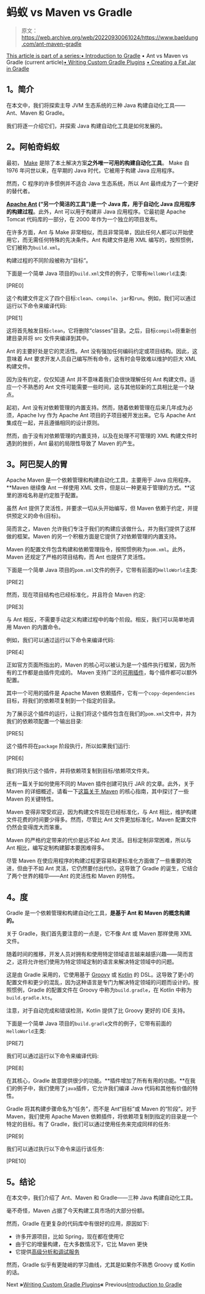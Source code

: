 # 蚂蚁 vs Maven vs Gradle

> 原文：<https://web.archive.org/web/20220930061024/https://www.baeldung.com/ant-maven-gradle>

[This article is part of a series:](javascript:void(0);)[• Introduction to Gradle](/web/20220703135935/https://www.baeldung.com/gradle)
• Ant vs Maven vs Gradle (current article)[• Writing Custom Gradle Plugins](/web/20220703135935/https://www.baeldung.com/gradle-create-plugin)
[• Creating a Fat Jar in Gradle](/web/20220703135935/https://www.baeldung.com/gradle-fat-jar)

## **1。简介**

在本文中，我们将探索主导 JVM 生态系统的三种 Java 构建自动化工具——Ant、Maven 和 Gradle。

我们将逐一介绍它们，并探索 Java 构建自动化工具是如何发展的。

## **2。阿帕奇蚂蚁**

最初， [Make](https://web.archive.org/web/20220703135935/https://www.gnu.org/software/make/) 是除了本土解决方案**之外唯一可用的构建自动化工具**。 Make 自 1976 年问世以来，在早期的 Java 时代，它被用于构建 Java 应用程序。

然而，C 程序的许多惯例并不适合 Java 生态系统，所以 Ant 最终成为了一个更好的替代者。

**[Apache Ant](https://web.archive.org/web/20220703135935/https://ant.apache.org/) (“另一个简洁的工具”)是一个 Java 库，用于自动化 Java 应用程序的构建过程**。此外，Ant 可以用于构建非 Java 应用程序。它最初是 Apache Tomcat 代码库的一部分，在 2000 年作为一个独立的项目发布。

在许多方面，Ant 与 Make 非常相似，而且非常简单，因此任何人都可以开始使用它，而无需任何特殊的先决条件。Ant 构建文件是用 XML 编写的，按照惯例，它们被称为`build.xml`。

构建过程的不同阶段被称为“目标”。

下面是一个简单 Java 项目的`build.xml`文件的例子，它带有`HelloWorld`主类:

[PRE0]

这个构建文件定义了四个目标:`clean`、`compile`、`jar`和`run`。例如，我们可以通过运行以下命令来编译代码:

[PRE1]

这将首先触发目标`clean`，它将删除“classes”目录。之后，目标`compile`将重新创建目录并将 src 文件夹编译到其中。

Ant 的主要好处是它的灵活性。Ant 没有强加任何编码约定或项目结构。因此，这意味着 Ant 要求开发人员自己编写所有命令，这有时会导致难以维护的巨大 XML 构建文件。

因为没有约定，仅仅知道 Ant 并不意味着我们会很快理解任何 Ant 构建文件。适应一个不熟悉的 Ant 文件可能需要一些时间，这与其他较新的工具相比是一个缺点。

起初，Ant 没有对依赖管理的内置支持。然而，随着依赖管理在后来几年成为必须，Apache Ivy 作为 Apache Ant 项目的子项目被开发出来。它与 Apache Ant 集成在一起，并且遵循相同的设计原则。

然而，由于没有对依赖管理的内置支持，以及在处理不可管理的 XML 构建文件时遇到的挫折，Ant 最初的局限性导致了 Maven 的产生。

## **3。阿巴契人的胃**

Apache Maven 是一个依赖管理和构建自动化工具，主要用于 Java 应用程序。 **Maven 继续像 Ant 一样使用 XML 文件，但是以一种更易于管理的方式。**这里的游戏名称是约定胜于配置。

虽然 Ant 提供了灵活性，并要求一切从头开始编写，但 Maven 依赖于约定，并提供预定义的命令(目标)。

简而言之，Maven 允许我们专注于我们的构建应该做什么，并为我们提供了这样做的框架。Maven 的另一个积极方面是它提供了对依赖管理的内置支持。

Maven 的配置文件包含构建和依赖管理指令，按照惯例称为`pom.xml`。此外，Maven 还规定了严格的项目结构，而 Ant 也提供了灵活性。

下面是一个简单 Java 项目的`pom.xml`文件的例子，它带有前面的`HelloWorld`主类:

[PRE2]

然而，现在项目结构也已经标准化，并且符合 Maven 约定:

[PRE3]

与 Ant 相反，不需要手动定义构建过程中的每个阶段。相反，我们可以简单地调用 Maven 的内置命令。

例如，我们可以通过运行以下命令来编译代码:

[PRE4]

正如官方页面所指出的，Maven 的核心可以被认为是一个插件执行框架，因为所有的工作都是由插件完成的。 Maven 支持广泛的[可用插件](https://web.archive.org/web/20220703135935/https://maven.apache.org/plugins/)，每个插件都可以额外配置。

其中一个可用的插件是 Apache Maven 依赖插件，它有一个`copy-dependencies`目标，将我们的依赖项复制到一个指定的目录。

为了展示这个插件的运行，让我们将这个插件包含在我们的`pom.xml`文件中，并为我们的依赖项配置一个输出目录:

[PRE5]

这个插件将在`package` 阶段执行，所以如果我们运行:

[PRE6]

我们将执行这个插件，并将依赖项复制到目标/依赖项文件夹。

还有一篇关于如何使用不同的 Maven 插件创建可执行 JAR 的文章。此外，关于 Maven 的详细概述，请看一下[这篇关于 Maven](/web/20220703135935/https://www.baeldung.com/maven) 的核心指南，其中探讨了一些 Maven 的关键特性。

Maven 变得非常受欢迎，因为构建文件现在已经标准化，与 Ant 相比，维护构建文件花费的时间要少得多。然而，尽管比 Ant 文件更加标准化，Maven 配置文件仍然会变得庞大而笨重。

Maven 的严格约定带来的代价是远不如 Ant 灵活。目标定制非常困难，所以与 Ant 相比，编写定制构建脚本要困难得多。

尽管 Maven 在使应用程序的构建过程更容易和更标准化方面做了一些重要的改进，但由于不如 Ant 灵活，它仍然要付出代价。这导致了 Gradle 的诞生，它结合了两个世界的精华——Ant 的灵活性和 Maven 的特性。

## **4。度**

Gradle 是一个依赖管理和构建自动化工具，**是基于 Ant 和 Maven 的概念构建的。**

关于 Gradle，我们首先要注意的一点是，它不像 Ant 或 Maven 那样使用 XML 文件。

随着时间的推移，开发人员对拥有和使用特定领域语言越来越感兴趣——简而言之，这将允许他们使用为特定领域定制的语言来解决特定领域中的问题。

这是由 Gradle 采用的，它使用基于 [Groovy](https://web.archive.org/web/20220703135935/http://groovy-lang.org/) 或 [Kotlin](https://web.archive.org/web/20220703135935/https://kotlinlang.org/) 的 DSL。这导致了更小的配置文件和更少的混乱，因为这种语言是专门为解决特定领域的问题而设计的。按照惯例，Gradle 的配置文件在 Groovy 中称为`build.gradle`，在 Kotlin 中称为`build.gradle.kts`。

注意，对于自动完成和错误检测，Kotlin 提供了比 Groovy 更好的 IDE 支持。

下面是一个简单 Java 项目的`build.gradle`文件的例子，它带有前面的`HelloWorld`主类:

[PRE7]

我们可以通过运行以下命令来编译代码:

[PRE8]

在其核心，Gradle 故意提供很少的功能。**插件增加了所有有用的功能。**在我们的例子中，我们使用了`java`插件，它允许我们编译 Java 代码和其他有价值的特性。

Gradle 将其构建步骤命名为“任务”，而不是 Ant“目标”或 Maven 的“阶段”。对于 Maven，我们使用 Apache Maven 依赖插件，将依赖项复制到指定的目录是一个特定的目标。有了 Gradle，我们可以通过使用任务来完成同样的任务:

[PRE9]

我们可以通过执行以下命令来运行该任务:

[PRE10]

## **5。结论**

在本文中，我们介绍了 Ant、Maven 和 Gradle——三种 Java 构建自动化工具。

毫不奇怪，Maven 占据了今天构建工具市场的大部分份额。

然而，Gradle 在更复杂的代码库中有很好的应用，原因如下:

*   许多开源项目，比如 Spring，现在都在使用它
*   由于它的增量构建，在大多数情况下，它比 Maven 更快
*   它提供[高级分析和调试服务](https://web.archive.org/web/20220703135935/https://scans.gradle.com/)

然而，Gradle 似乎有更陡峭的学习曲线，尤其是如果你不熟悉 Groovy 或 Kotlin 的话。

Next **»**[Writing Custom Gradle Plugins](/web/20220703135935/https://www.baeldung.com/gradle-create-plugin)**«** Previous[Introduction to Gradle](/web/20220703135935/https://www.baeldung.com/gradle)